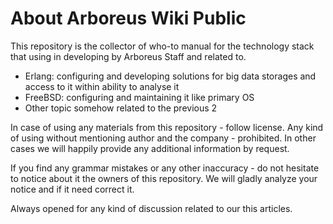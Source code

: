 # About Arboreus Wiki Public

This repository is the collector of who-to manual for the technology stack that using in developing by Arboreus Staff and related to.

* Erlang: configuring and developing solutions for big data storages and access to it within ability to analyse it
* FreeBSD: configuring and maintaining it like primary OS
* Other topic somehow related to the previous 2

In case of using any materials from this repository - follow license. Any kind of using without mentioning author and the company - prohibited. In other cases we will happily provide any additional information by request.

If you find any grammar mistakes or any other inaccuracy - do not hesitate to notice about it the owners of this repository. We will gladly analyze your notice and if it need correct it.

Always opened for any kind of discussion related to our this articles.
